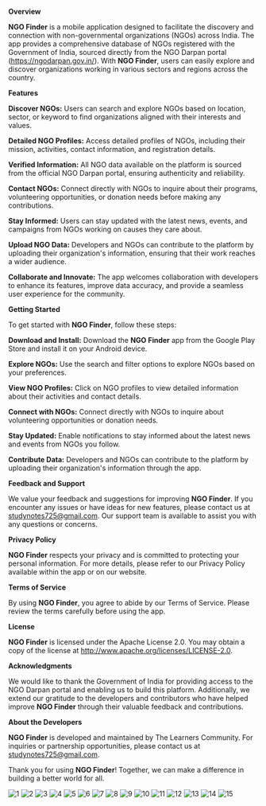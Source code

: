 **Overview**


**NGO Finder** is a mobile application designed to facilitate the discovery and connection with non-governmental organizations (NGOs) across India. The app provides a comprehensive database of NGOs registered with the Government of India, sourced directly from the NGO Darpan portal (https://ngodarpan.gov.in/). With **NGO Finder**, users can easily explore and discover organizations working in various sectors and regions across the country.

**Features**

**Discover NGOs:** Users can search and explore NGOs based on location, sector, or keyword to find organizations aligned with their interests and values.

**Detailed NGO Profiles:** Access detailed profiles of NGOs, including their mission, activities, contact information, and registration details.

**Verified Information:** All NGO data available on the platform is sourced from the official NGO Darpan portal, ensuring authenticity and reliability.

**Contact NGOs:** Connect directly with NGOs to inquire about their programs, volunteering opportunities, or donation needs before making any contributions.

**Stay Informed:** Users can stay updated with the latest news, events, and campaigns from NGOs working on causes they care about.

**Upload NGO Data:** Developers and NGOs can contribute to the platform by uploading their organization's information, ensuring that their work reaches a wider audience.

**Collaborate and Innovate:** The app welcomes collaboration with developers to enhance its features, improve data accuracy, and provide a seamless user experience for the community.


**Getting Started**


To get started with **NGO Finder**, follow these steps:

**Download and Install:** Download the **NGO Finder** app from the Google Play Store and install it on your Android device.

**Explore NGOs:** Use the search and filter options to explore NGOs based on your preferences.

**View NGO Profiles:** Click on NGO profiles to view detailed information about their activities and contact details.

**Connect with NGOs:** Connect directly with NGOs to inquire about volunteering opportunities or donation needs.

**Stay Updated:** Enable notifications to stay informed about the latest news and events from NGOs you follow.

**Contribute Data:** Developers and NGOs can contribute to the platform by uploading their organization's information through the app.


**Feedback and Support**

We value your feedback and suggestions for improving **NGO Finder**. If you encounter any issues or have ideas for new features, please contact us at studynotes725@gmail.com. Our support team is available to assist you with any questions or concerns.

**Privacy Policy**

**NGO Finder** respects your privacy and is committed to protecting your personal information. For more details, please refer to our Privacy Policy available within the app or on our website.

**Terms of Service**

By using **NGO Finder**, you agree to abide by our Terms of Service. Please review the terms carefully before using the app.

**License**

**NGO Finder** is licensed under the Apache License 2.0. You may obtain a copy of the license at http://www.apache.org/licenses/LICENSE-2.0.

**Acknowledgments**

We would like to thank the Government of India for providing access to the NGO Darpan portal and enabling us to build this platform. Additionally, we extend our gratitude to the developers and contributors who have helped improve **NGO Finder** through their valuable feedback and contributions.

**About the Developers**

**NGO Finder** is developed and maintained by The Learners Community. For inquiries or partnership opportunities, please contact us at studynotes725@gmail.com.

Thank you for using **NGO Finder**! Together, we can make a difference in building a better world for all.

![1](https://github.com/AshuSriwastav07/FindNGO/assets/68800012/dffe5e3a-288b-405e-b7a6-9e6598a3e537) ![2](https://github.com/AshuSriwastav07/FindNGO/assets/68800012/128df0a6-917a-4914-9db3-e9db639f05b1) ![3](https://github.com/AshuSriwastav07/FindNGO/assets/68800012/1e3f8a79-4be3-40b9-90f1-d2607502c6e5) ![4](https://github.com/AshuSriwastav07/FindNGO/assets/68800012/63af7d7c-e420-4e6b-a18a-782ebe63a098)
![5](https://github.com/AshuSriwastav07/FindNGO/assets/68800012/d620663b-be82-4d76-9897-0676a303a0b9) ![6](https://github.com/AshuSriwastav07/FindNGO/assets/68800012/b88832c8-31c6-418f-a245-21c661c52f74)
![7](https://github.com/AshuSriwastav07/FindNGO/assets/68800012/667398cd-b7c0-4342-81da-6486c65fa920)  ![8](https://github.com/AshuSriwastav07/FindNGO/assets/68800012/a24e48a4-c34e-4692-ac91-00a67d3c5deb) 
![9](https://github.com/AshuSriwastav07/FindNGO/assets/68800012/ee4f544a-28b0-474a-84f8-255f489b5641)  ![10](https://github.com/AshuSriwastav07/FindNGO/assets/68800012/b84d2c2b-9267-49ba-b65f-d86c3e57d860)
![11](https://github.com/AshuSriwastav07/FindNGO/assets/68800012/423bff55-b3dd-4e51-be87-e02c6bf9e915) ![12](https://github.com/AshuSriwastav07/FindNGO/assets/68800012/f99e11ba-0acf-48c3-a0b9-3a9dd7e053eb)
![13](https://github.com/AshuSriwastav07/FindNGO/assets/68800012/56206b97-0dff-404f-953a-7dfce5993506) ![14](https://github.com/AshuSriwastav07/FindNGO/assets/68800012/8f30adc9-b22d-4480-b09e-f29243ce76ec)
![15](https://github.com/AshuSriwastav07/FindNGO/assets/68800012/ba6047ba-7d4d-4a28-a2e1-8ae3b96c0e20)



